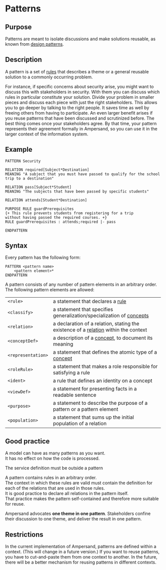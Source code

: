 # Patterns

## Purpose

Patterns are meant to isolate discussions and make solutions reusable, as known from [design patterns](http://en.wikipedia.org/wiki/Design_pattern).

## Description

A pattern is a set of [rules](the-rule-statement) that describes a theme or a general reusable solution to a commonly occurring problem.

For instance, if specific concerns about security arise, you might want to discuss this with stakeholders in security. With them you can discuss which rules in particular constitute your solution. Divide your problem in smaller pieces and discuss each piece with just the right stakeholders. This allows you to go deeper by talking to the right people. It saves time as well by freeing others from having to participate. An even larger benefit arises if you reuse patterns that have been discussed and scrutinized before. The best thing comes once your stakeholders agree. By that time, your pattern represents their agreement formally in Ampersand, so you can use it in the larger context of the information system.

## Example

```text
PATTERN Security 

RELATION required[Subject*Destination]
MEANING "A subject that you must have passed to qualify for the school trip to a destination"

RELATION pass[Subject*Student]
MEANING "The subjects that have been passed by specific students"

RELATION attends[Student*Destination]

PURPOSE RULE guardPrerequisites
{+ This rule prevents students from registering for a trip
without having passed the required courses. +}
RULE guardPrerequisites : attends;required |- pass

ENDPATTERN
```

## Syntax

Every pattern has the following form:

```text
PATTERN <pattern name>
    <pattern element>*
ENDPATTERN
```

A pattern consists of any number of pattern elements in an arbitrary order. The following pattern elements are allowed:

|  |  |
| :--- | :--- |
| `<rule>` | a statement that declares a [rule](the-rule-statement) |
| `<classify>` | a statement that specifies generalization/specialization of [concepts](the-concept-statement) |
| `<relation>` | a declaration of a relation, stating the existence of a [relation](the-relation-statement) within the context |
| `<conceptDef>` | a description of a [concept](the-concept-statement), to document its meaning |
| `<representation>` | a statement that defines the atomic type of a [concept](../../tutorial-rap3/conceptual-model-enrollment.md) |
| `<roleRule>` | a statement that makes a role responsible for satisfying a rule |
| `<ident>` | a rule that defines an identity on a concept |
| `<viewDef>` | a statement for presenting facts in a readable sentence |
| `<purpose>` | a statement to describe the purpose of a pattern or a pattern element |
| `<population>` | a statement that sums up the initial population of a relation |

## Good practice

A model can have as many patterns as you want.  
It has no effect on how the code is processed.

The service definition must be outside a pattern

A pattern contains rules in an arbitrary order.  
The context in which these rules are valid must contain the definition for each of the relations that are used in those rules.  
It is good practice to declare all relations in the pattern itself.  
That practice makes the pattern self-contained and therefore more suitable for reuse.

Ampersand advocates **one theme in one pattern**. Stakeholders confine their discussion to one theme, and deliver the result in one pattern.

## Restrictions

In the current implementation of Ampersand, patterns are defined within a context. \(This will change in a future version.\) If you want to reuse patterns, you have to cut-and-paste them from one context to another. In the future, there will be a better mechanism for reusing patterns in different contexts.

